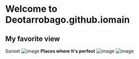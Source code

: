 # Welcome to Deotarrobago.github.iomain
**My favorite view**
---
Sunset
![image](https://gttp.imgix.net/383408/x/0/best-places-to-watch-the-boracay-sunset-amp-sunrise-4.jpg?auto=compress%2Cformat&ch=Width%2CDPR&dpr=1&ixlib=php-3.3.0&w=883)
**Places where It's perfect**
![image]([https://d1hjkbq40fs2x4.cloudfront.net/2020-06-01/files/natural-light-sunset-beach_2044-01.jpg](https://thumbs.dreamstime.com/b/radiant-sea-beach-sunset-colorful-bali-indonesia-128847098.jpg))
![image](https://thumbs.dreamstime.com/b/sunset-mountain-background-163144923.jpg)
